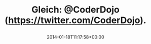 ---
retweeted: false
source: <a href="http://www.myplume.com/" rel="nofollow">Plume for Android</a>
entities:
  hashtags: []
  symbols: []
  user_mentions:
  - name: "☯CoderDojo☯"
    screen_name: CoderDojo
    indices:
    - '8'
    - '18'
    id_str: '329816616'
    id: '329816616'
  urls: []
display_text_range:
- '0'
- '19'
favorite_count: '1'
id_str: '424500909780242432'
truncated: false
retweet_count: '0'
id: '424500909780242432'
created_at: Sat Jan 18 11:17:58 +0000 2014
favorited: false
full_text: 'Gleich: [@CoderDojo](https://twitter.com/CoderDojo).'
lang: de
tags:
- pesos/twitter
date: '2014-01-18T11:17:58+00:00'
src: https://twitter.com/bascht/status/424500909780242432
original_url: https://twitter.com/bascht/status/424500909780242432
type: twitter_tweet
text: 'Gleich: [@CoderDojo](https://twitter.com/CoderDojo).'
title: 'Gleich: @CoderDojo (https://twitter.com/CoderDojo).

  '

---